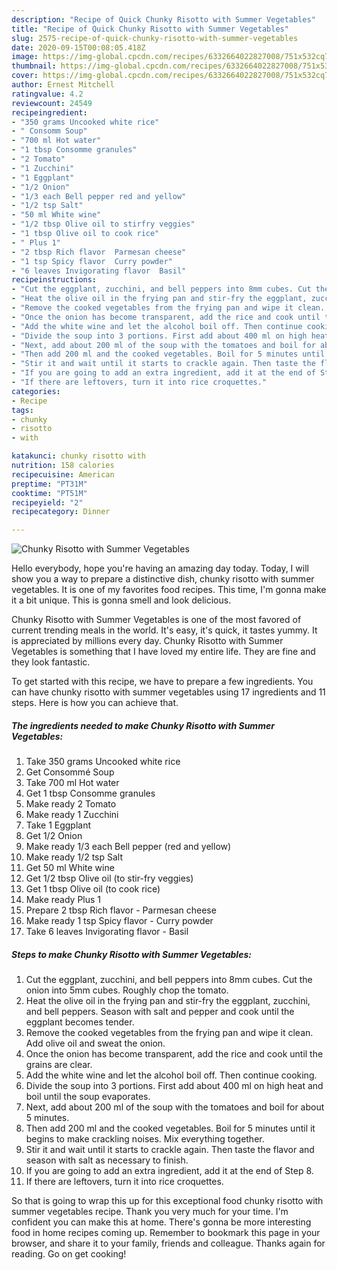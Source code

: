 ```yaml
---
description: "Recipe of Quick Chunky Risotto with Summer Vegetables"
title: "Recipe of Quick Chunky Risotto with Summer Vegetables"
slug: 2575-recipe-of-quick-chunky-risotto-with-summer-vegetables
date: 2020-09-15T00:08:05.418Z
image: https://img-global.cpcdn.com/recipes/6332664022827008/751x532cq70/chunky-risotto-with-summer-vegetables-recipe-main-photo.jpg
thumbnail: https://img-global.cpcdn.com/recipes/6332664022827008/751x532cq70/chunky-risotto-with-summer-vegetables-recipe-main-photo.jpg
cover: https://img-global.cpcdn.com/recipes/6332664022827008/751x532cq70/chunky-risotto-with-summer-vegetables-recipe-main-photo.jpg
author: Ernest Mitchell
ratingvalue: 4.2
reviewcount: 24549
recipeingredient:
- "350 grams Uncooked white rice"
- " Consomm Soup"
- "700 ml Hot water"
- "1 tbsp Consomme granules"
- "2 Tomato"
- "1 Zucchini"
- "1 Eggplant"
- "1/2 Onion"
- "1/3 each Bell pepper red and yellow"
- "1/2 tsp Salt"
- "50 ml White wine"
- "1/2 tbsp Olive oil to stirfry veggies"
- "1 tbsp Olive oil to cook rice"
- " Plus 1"
- "2 tbsp Rich flavor  Parmesan cheese"
- "1 tsp Spicy flavor  Curry powder"
- "6 leaves Invigorating flavor  Basil"
recipeinstructions:
- "Cut the eggplant, zucchini, and bell peppers into 8mm cubes. Cut the onion into 5mm cubes. Roughly chop the tomato."
- "Heat the olive oil in the frying pan and stir-fry the eggplant, zucchini, and bell peppers. Season with salt and pepper and cook until the eggplant becomes tender."
- "Remove the cooked vegetables from the frying pan and wipe it clean. Add olive oil and sweat the onion."
- "Once the onion has become transparent, add the rice and cook until the grains are clear."
- "Add the white wine and let the alcohol boil off. Then continue cooking."
- "Divide the soup into 3 portions. First add about 400 ml on high heat and boil until the soup evaporates."
- "Next, add about 200 ml of the soup with the tomatoes and boil for about 5 minutes."
- "Then add 200 ml and the cooked vegetables. Boil for 5 minutes until it begins to make crackling noises. Mix everything together."
- "Stir it and wait until it starts to crackle again. Then taste the flavor and season with salt as necessary to finish."
- "If you are going to add an extra ingredient, add it at the end of Step 8."
- "If there are leftovers, turn it into rice croquettes."
categories:
- Recipe
tags:
- chunky
- risotto
- with

katakunci: chunky risotto with 
nutrition: 158 calories
recipecuisine: American
preptime: "PT31M"
cooktime: "PT51M"
recipeyield: "2"
recipecategory: Dinner

---
```



![Chunky Risotto with Summer Vegetables](https://img-global.cpcdn.com/recipes/6332664022827008/751x532cq70/chunky-risotto-with-summer-vegetables-recipe-main-photo.jpg)

Hello everybody, hope you're having an amazing day today. Today, I will show you a way to prepare a distinctive dish, chunky risotto with summer vegetables. It is one of my favorites food recipes. This time, I'm gonna make it a bit unique. This is gonna smell and look delicious.

Chunky Risotto with Summer Vegetables is one of the most favored of current trending meals in the world. It's easy, it's quick, it tastes yummy. It is appreciated by millions every day. Chunky Risotto with Summer Vegetables is something that I have loved my entire life. They are fine and they look fantastic.




To get started with this recipe, we have to prepare a few ingredients. You can have chunky risotto with summer vegetables using 17 ingredients and 11 steps. Here is how you can achieve that.

<!--inarticleads1-->

##### The ingredients needed to make Chunky Risotto with Summer Vegetables:

1. Take 350 grams Uncooked white rice
1. Get  Consommé Soup
1. Take 700 ml Hot water
1. Get 1 tbsp Consomme granules
1. Make ready 2 Tomato
1. Make ready 1 Zucchini
1. Take 1 Eggplant
1. Get 1/2 Onion
1. Make ready 1/3 each Bell pepper (red and yellow)
1. Make ready 1/2 tsp Salt
1. Get 50 ml White wine
1. Get 1/2 tbsp Olive oil (to stir-fry veggies)
1. Get 1 tbsp Olive oil (to cook rice)
1. Make ready  Plus 1
1. Prepare 2 tbsp Rich flavor - Parmesan cheese
1. Make ready 1 tsp Spicy flavor - Curry powder
1. Take 6 leaves Invigorating flavor - Basil




<!--inarticleads2-->

##### Steps to make Chunky Risotto with Summer Vegetables:

1. Cut the eggplant, zucchini, and bell peppers into 8mm cubes. Cut the onion into 5mm cubes. Roughly chop the tomato.
1. Heat the olive oil in the frying pan and stir-fry the eggplant, zucchini, and bell peppers. Season with salt and pepper and cook until the eggplant becomes tender.
1. Remove the cooked vegetables from the frying pan and wipe it clean. Add olive oil and sweat the onion.
1. Once the onion has become transparent, add the rice and cook until the grains are clear.
1. Add the white wine and let the alcohol boil off. Then continue cooking.
1. Divide the soup into 3 portions. First add about 400 ml on high heat and boil until the soup evaporates.
1. Next, add about 200 ml of the soup with the tomatoes and boil for about 5 minutes.
1. Then add 200 ml and the cooked vegetables. Boil for 5 minutes until it begins to make crackling noises. Mix everything together.
1. Stir it and wait until it starts to crackle again. Then taste the flavor and season with salt as necessary to finish.
1. If you are going to add an extra ingredient, add it at the end of Step 8.
1. If there are leftovers, turn it into rice croquettes.




So that is going to wrap this up for this exceptional food chunky risotto with summer vegetables recipe. Thank you very much for your time. I'm confident you can make this at home. There's gonna be more interesting food in home recipes coming up. Remember to bookmark this page in your browser, and share it to your family, friends and colleague. Thanks again for reading. Go on get cooking!
